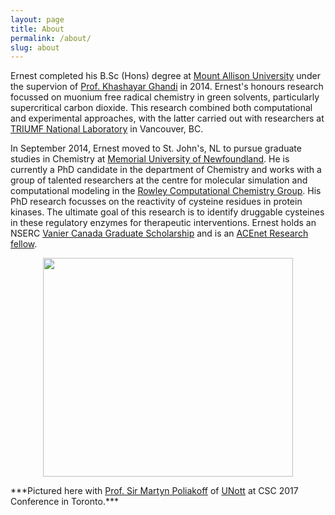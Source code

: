 ```yaml
---
layout: page
title: About
permalink: /about/
slug: about
---
```


Ernest completed his B.Sc (Hons) degree at <a href="https://www.mta.ca/" target="_blank">Mount Allison University</a> under the supervion of <a href="https://www.mta.ca/Community/Bios/Khashayar_Ghandi/Khashayar_Ghandi/" target="_blank">Prof. Khashayar Ghandi</a> in 2014. Ernest's honours research focussed on muonium free radical chemistry in green solvents, particularly supercritical carbon dioxide. This research combined both computational and experimental approaches, with the latter carried out with researchers at <a href="http://www.triumf.ca/" target="_blank">TRIUMF National Laboratory</a> in Vancouver, BC.
 
In September 2014, Ernest moved to St. John's, NL to pursue graduate studies in Chemistry at <a href="http://www.mun.ca/" target="_blank">Memorial University of Newfoundland</a>. He is currently a PhD candidate in the department of Chemistry and  works with a group of talented researchers at the centre for molecular simulation and computational modeling in the <a href="https://www.rowleygroup.net/group/" target="_blank">Rowley Computational Chemistry Group</a>. His PhD research focusses on the reactivity of cysteine residues in protein kinases. The ultimate goal of this research is to identify druggable cysteines in these regulatory enzymes for therapeutic interventions. Ernest holds an NSERC <a href="http://www.vanier.gc.ca/en/home-accueil.html" target="_blank">Vanier Canada Graduate Scholarship</a> and is an <a href="https://www.ace-net.ca/wiki/ACENET_Research_Fellowship_Program" target="_blank">ACEnet Research fellow</a>.
<br />
<p align="center">
  <img width="400" height="350" src="https://pbs.twimg.com/profile_images/910163796441825280/mGjbA5jV_400x400.jpg">
</p>
***Pictured here with <a href="https://en.wikipedia.org/wiki/Martyn_Poliakoff" target="_blank">Prof. Sir Martyn Poliakoff</a> of <a href="https://www.nottingham.ac.uk/" target="_blank">UNott</a> at CSC 2017 Conference in Toronto.***




